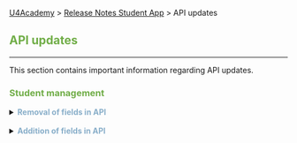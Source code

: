 [U4Academy](/../README.md) > [Release Notes Student App](README.md) > API updates

## <span style="color:#70ad47">API updates</span>  
___
This section contains important information regarding API updates.

### <span style="color:#70ad47">Student management</span><br>

<details>
<summary><span style="color:#88AEC9"><b>Removal of fields in API</b></span></summary>
<br>

&nbsp;&nbsp;<font size="2">_**Benefit**: Configuration is aligned with allowed changes in Web._</font>

&nbsp;&nbsp;Now, the Student App API does not include the following fields in the response and request body to **create** and **update** students, and in the response to **get** and **get all** students:
- _University_
- _Address_

> Note: The mode schema has been changed, therefore these fields must be removed from the existing API calls.

</details>

<br>
<details>
<summary><span style="color:#88AEC9"><b>Addition of fields in API</b></span></summary>
<br>

&nbsp;&nbsp;<font size="2">_**Benefit**: Configuration is aligned with allowed changes in Web._</font>

&nbsp;&nbsp;Now, the Student App API  includes the following fields in the response and request to  **create** and **update** students, and in the response to **get** and **get all** students:
+ _City_
+ _Languages_
+ _Work location_
+ _Programming Languages_

>Note: The mode schema has been changed, therefore these fields must be added to the existing API calls.
</details>
